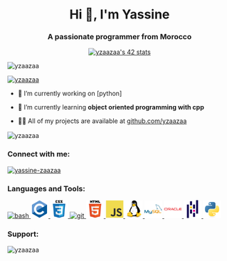 <h1 align="center">Hi 👋, I'm Yassine</h1>
<h3 align="center">A passionate programmer from Morocco</h3>

<p align="center">
<a href="https://github.com/oakoudad/badge42"><img src="https://badge.mediaplus.ma/binary/yzaazaa?UM6P=off" alt="yzaazaa's 42 stats" /></a>
</p>

<p align="left"> <img src="https://komarev.com/ghpvc/?username=yzaazaa&label=Profile%20views&color=8703c4&style=flat" alt="yzaazaa" /> </p>

<p align="left"> <a href="https://github.com/ryo-ma/github-profile-trophy"><img src="https://github-profile-trophy.vercel.app/?username=yzaazaa" alt="yzaazaa" /></a> </p>

- 🔭 I’m currently working on [python]

- 🌱 I’m currently learning **object oriented programming with cpp**

- 👨‍💻 All of my projects are available at [github.com/yzaazaa](github.com/yzaazaa)
<p><img align="center" src="https://github-readme-stats.vercel.app/api/top-langs?username=yzaazaa&show_icons=true&theme=dark&locale=en&layout=compact" alt="yzaazaa" /></p>

<h3 align="left">Connect with me:</h3>
<p align="left">
<a href="https://linkedin.com/in/yassine-zaazaa" target="blank"><img align="center" src="https://raw.githubusercontent.com/rahuldkjain/github-profile-readme-generator/master/src/images/icons/Social/linked-in-alt.svg" alt="yassine-zaazaa" height="30" width="40" /></a>
</p>

<h3 align="left">Languages and Tools:</h3>
<p align="left"> <a href="https://www.gnu.org/software/bash/" target="_blank" rel="noreferrer"> <img src="https://www.vectorlogo.zone/logos/gnu_bash/gnu_bash-icon.svg" alt="bash" width="40" height="40"/> </a> <a href="https://www.cprogramming.com/" target="_blank" rel="noreferrer"> <img src="https://raw.githubusercontent.com/devicons/devicon/master/icons/c/c-original.svg" alt="c" width="40" height="40"/> </a> <a href="https://www.w3schools.com/css/" target="_blank" rel="noreferrer"> <img src="https://raw.githubusercontent.com/devicons/devicon/master/icons/css3/css3-original-wordmark.svg" alt="css3" width="40" height="40"/> </a> <a href="https://git-scm.com/" target="_blank" rel="noreferrer"> <img src="https://www.vectorlogo.zone/logos/git-scm/git-scm-icon.svg" alt="git" width="40" height="40"/> </a> <a href="https://www.w3.org/html/" target="_blank" rel="noreferrer"> <img src="https://raw.githubusercontent.com/devicons/devicon/master/icons/html5/html5-original-wordmark.svg" alt="html5" width="40" height="40"/> </a> <a href="https://developer.mozilla.org/en-US/docs/Web/JavaScript" target="_blank" rel="noreferrer"> <img src="https://raw.githubusercontent.com/devicons/devicon/master/icons/javascript/javascript-original.svg" alt="javascript" width="40" height="40"/> </a> <a href="https://www.linux.org/" target="_blank" rel="noreferrer"> <img src="https://raw.githubusercontent.com/devicons/devicon/master/icons/linux/linux-original.svg" alt="linux" width="40" height="40"/> </a> <a href="https://www.mysql.com/" target="_blank" rel="noreferrer"> <img src="https://raw.githubusercontent.com/devicons/devicon/master/icons/mysql/mysql-original-wordmark.svg" alt="mysql" width="40" height="40"/> </a> <a href="https://www.oracle.com/" target="_blank" rel="noreferrer"> <img src="https://raw.githubusercontent.com/devicons/devicon/master/icons/oracle/oracle-original.svg" alt="oracle" width="40" height="40"/> </a> <a href="https://pandas.pydata.org/" target="_blank" rel="noreferrer"> <img src="https://raw.githubusercontent.com/devicons/devicon/2ae2a900d2f041da66e950e4d48052658d850630/icons/pandas/pandas-original.svg" alt="pandas" width="40" height="40"/> </a> <a href="https://www.python.org" target="_blank" rel="noreferrer"> <img src="https://raw.githubusercontent.com/devicons/devicon/master/icons/python/python-original.svg" alt="python" width="40" height="40"/> </a> </p>

<h3 align="left">Support:</h3>
<p><a href="https://www.buymeacoffee.com/yzaazaa"> <img align="left" src="https://cdn.buymeacoffee.com/buttons/v2/default-yellow.png" height="50" width="210" alt="yzaazaa" /></a></p><br><br>



